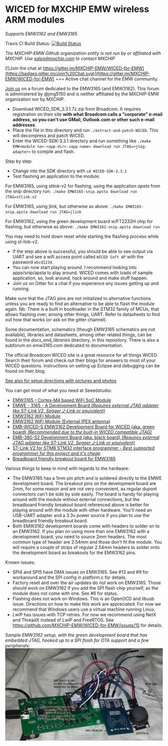 # WICED for MXCHIP EMW wireless ARM modules
*Supports EMW3162 and EMW3165*

Travis CI Build Status: [![Build Status](https://travis-ci.org/MXCHIP-EMW/WICED-for-EMW.svg)](https://travis-ci.org/MXCHIP-EMW/WICED-for-EMW)

*The MXCHIP-EMW Github organization entity is not run by or affiliated with MXCHIP. Use sales@mxchip.com to contact MXCHIP*

[![Join the chat at https://gitter.im/MXCHIP-EMW/WICED-for-EMW](https://badges.gitter.im/Join%20Chat.svg)](https://gitter.im/MXCHIP-EMW/WICED-for-EMW) === Active chat channel for the EMW community.

[Join us](http://www.emw3165.com) on a forum dedicated to the EMW3165 (and EMW3162). This forum is  administered by @jmg5150 and is neither affiliated by the MXCHIP-EMW organization nor by MXCHIP.

* Download WICED_SDK_3.3.1.7z.zip from Broadcom. It requires registration on their site **with what Broadcom calls a "corporate" e-mail address, so you can't use GMail, Outlook.com or other such e-mail addresses**.
* Place the file in this directory and run `./extract-and-patch-WICED`. This will decompress and patch WICED.
* Enter the WICED-SDK-3.3.1 directory and run something like `./make EMW<module no>-<app-dir>.<app-name> download run JTAG=<jtag-adapter>` to compile and flash.

Step by step:
* Change into the SDK directory with `cd WICED-SDK-3.3.1`
* Test flashing an application to the module.

For EMW3165, using stlink-v2 for flashing, using the application *apsta* from the *snip* directory run:
`./make EMW3165-snip.apsta download run JTAG=stlink-v2`

For EMW3165, using jlink, but otherwise as above:
`./make EMW3165-snip.apsta download run JTAG=jlink`

For EMW3162, using the green development board w/FT2232H chip for flashing, but otherwise as above:
`./make EMW3162-snip.apsta download run`

You may need to hold down reset while starting the flashing process while using st-link-v2.

* If the step above is successful, you should be able to see output via UART and see a wifi access point called `WICED Soft AP` with the password `abcd1234`.
* You can now start playing around. I recommend looking into apps/snip/apsta to play around. WICED comes with loads of sample application, so, look around, hack around and make stuff happen.
* Join us on Gitter for a chat if you experience any issues getting up and running.

Make sure that the JTAG pins are not initialized to alternative functions unless you are ready to find an alternative to be able to flash the module again. Nb. There is a built in bootloader in the STM32 family of MCUs, that allows flashing over, among other things, UART. Refer to datasheets to find out how that works (or ask on the gitter channel).

Some documentation, schematics (though EMW3165 schematics are not available), libraries and datasheets, among other related things, can be found in the *docs_and_libraries* directory, in this repository. There is also a subforum on emw3165.com dedicated to documentation.

The official Broadcom WICED site is a great resource for all things WICED. Search their forum and check out their blogs for answers to most of your WICED questions. Instructions on setting up Eclipse and debugging can be found on their blog.

[See also for setup directions with pictures and photos](http://www.seeedstudio.com/recipe/344-programming-emw3165-with-broadcom-wiced-and-gcc.html)

You can get most of what you need at Seeedstudio:
* [EMW3165 - Cortex-M4 based WiFi SoC Module](http://www.seeedstudio.com/depot/EMW3165-CortexM4-based-WiFi-SoC-Module-p-2488.html)
* [EMWE - 3165 - A Development Board _(Requires external JTAG adapter like ST-Link V2, Segger J-Link or equivalent)_](http://www.seeedstudio.com/depot/EMWE-3165-A-Development-Board-p-2489.html)
* [EMW3162 WiFi Module](http://www.seeedstudio.com/depot/EMW3162-WiFi-Module-p-2122.html)
* [EMW3162 WiFi Module (External IPEX antenna)](http://www.seeedstudio.com/depot/EMW3162-WiFi-Module-External-IPEX-antenna-p-2235.html)
* [EMB-WICED-S EMW3162 Development Board for WICED (aka. green board) _(Recommended due to the built-in WICED compatible JTAG)_](http://www.seeedstudio.com/depot/EMBWICEDS-EMW3162-Development-Board-for-WICED-p-2335.html)
* [EMB-380-S2 Development Board (aka. black board) _(Requires external JTAG adapter like ST-Link V2, Segger J-Link or equivalent)_](http://www.seeedstudio.com/depot/EMB380S2-Development-Board-p-2146.html)
* [ST-Link V2 for STM8 STM32 interface programmer - _Best supported programmer for this project and it's cheap_](http://www.seeedstudio.com/depot/STLink-V2-for-STM8-STM32-interface-programmer-p-2297.html)
* [Breadboard friendly breakout board for EMW3165](http://www.emw3165.com/viewtopic.php?f=11&t=12)
 
Various things to keep in mind with regards to the hardware:
- The EMW3165 has a 1mm pin pitch and is soldered directly to the EMWE development board. The breakout pins on the development board are 2mm, for some reason and are not very convenient, as regular dupont connectors can't be side by side easily. The board is handy for playing around with the module without external connections, but the breadboard friendly breakout board referenced above is better for playing around with the module with other hardware. You'll need an USB-UART adapter and a 3.3v power source if you plan to use the breadboard friendly breakout board.
- Both EMW3162 development boards come with headers to solder on to an EMW3162. If you plan on using more than one EMW3162 with a development board, you need to source 2mm headers. The most common type of header are 2.54mm and those don't fit the module. You will require a couple of strips of regular 2.54mm headers to solder onto the development board as breakouts for the EMW3162 pins.

Known issues:
- SPI4 and SPI5 have DMA issues on EMW3165. See #13 and #9 for workaround and the SPI config in platform.c for details.
- Factory reset and over the air updates do not work on EMW3165. Those should work on EMW3162 if you add the SPI flash chip yourself, as the module does not come with one. See #6 for status.
- Flashing does not work on Windows. This is an OpenOCD and libusb issue. Directions on how to make this work are appreciated. For now we recommend that Windows users use a virtual machine running Linux.
- LwIP has issues with TCP retries. For now we recommend using NetX and ThreadX instead of LwIP and FreeRTOS. See https://github.com/MXCHIP-EMW/WICED-for-EMW/issues/15 for details.

*Sample EMW3162 setup, with the green development board that has embedded JTAG, hooked up to a SPI flash for OTA support and a few peripherals:*
![Sample EMW3162 setup](https://raw.githubusercontent.com/MXCHIP-EMW/WICED-for-EMW/master/docs_and_libraries/green-dev-board-with-annotations.png)

